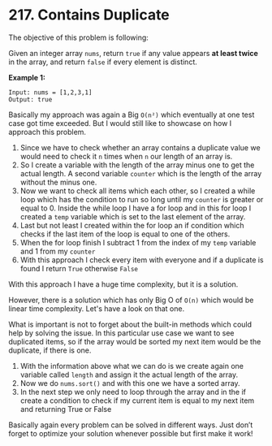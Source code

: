 # 217. Contains Duplicate

The objective of this problem is following:

Given an integer array `nums`, return `true` if any value appears **at least twice** in the array, and return `false` if every element is distinct.

**Example 1:**

```
Input: nums = [1,2,3,1]
Output: true
```

Basically my approach was again a Big `O(n²)` which eventually at one test case got time exceeded. But I would still like to showcase on how I approach this problem.

1. Since we have to check whether an array contains a duplicate value we would need to check it `n` times when `n` our length of an array is.
2. So I create a variable with the length of the array minus one to get the actual length. A second variable `counter` which is the length of the array without the minus one.
3. Now we want to check all items which each other, so I created a while loop which has the condition to run so long until my `counter`  is greater or equal to 0. Inside the while loop I have a for loop and in this for loop I created a `temp` variable which is set to the last element of the array. 
4. Last but not least I created within the for loop an if condition which checks if the last item of the loop is equal to one of the others.
5. When the for loop finish I subtract 1 from the index of my `temp` variable and 1 from my `counter` 
6. With this approach I check every item with everyone and if a duplicate is found I return `True` otherwise `False`

With this approach I have a huge time complexity, but it is a solution.

However, there is a solution which has only Big O of `O(n)` which would be linear time complexity. Let's have a look on that one.

What is important is not to forget about the built-in methods which could help by solving the issue. In this particular use case we want to see duplicated items, so if the array would be sorted my next item would be the duplicate, if there is one.

1. With the information above what we can do is we create again one variable called `length` and assign it the actual length of the array. 
2. Now we do `nums.sort()` and with this one we have a sorted array. 
3. In the next step we only need to loop through the array and in the if create a condition to check if my current item is equal to my next item and returning True or False

Basically again every problem can be solved in different ways. Just don’t forget to optimize your solution whenever possible but first make it work!